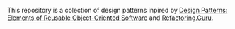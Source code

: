 This repository is a colection of design patterns inpired by [Design Patterns: Elements of Reusable Object-Oriented Software](https://en.wikipedia.org/wiki/Design_Patterns) and [Refactoring.Guru](https://refactoring.guru/design-patterns/catalog).
